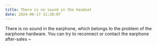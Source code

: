 ```yaml
---
title: There is no sound in the headset
date: 2024-06-17 11:20:07
---
```



There is no sound in the earphone, which belongs to the problem of the earphone hardware. You can try to reconnect or contact the earphone after-sales ~
